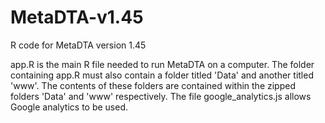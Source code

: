 # MetaDTA-v1.45
R code for MetaDTA version 1.45

app.R is the main R file needed to run MetaDTA on a computer. The folder containing app.R must also contain a folder titled 'Data' and another titled 'www'. The contents of these folders are contained within the zipped folders 'Data' and 'www' respectively. The file google_analytics.js allows Google analytics to be used.

